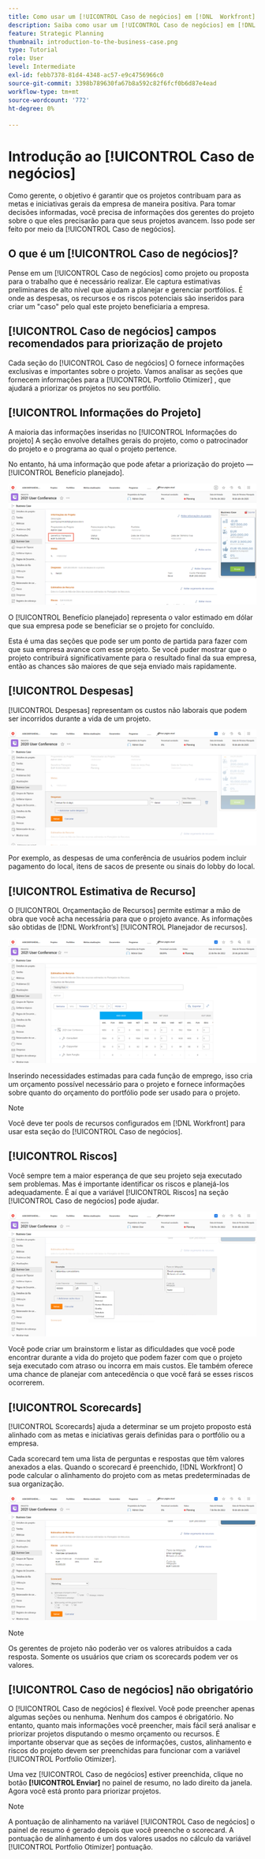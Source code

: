 ```yaml
---
title: Como usar um [!UICONTROL Caso de negócios] em [!DNL  Workfront]
description: Saiba como usar um [!UICONTROL Caso de negócios] em [!DNL  Workfront] para que você obtenha as informações necessárias sobre os projetos para tomar decisões informadas.
feature: Strategic Planning
thumbnail: introduction-to-the-business-case.png
type: Tutorial
role: User
level: Intermediate
exl-id: febb7378-81d4-4348-ac57-e9c4756966c0
source-git-commit: 3398b789630fa67b8a592c82f6fcf0b6d87e4ead
workflow-type: tm+mt
source-wordcount: '772'
ht-degree: 0%

---
```


# Introdução ao [!UICONTROL Caso de negócios]

Como gerente, o objetivo é garantir que os projetos contribuam para as metas e iniciativas gerais da empresa de maneira positiva. Para tomar decisões informadas, você precisa de informações dos gerentes do projeto sobre o que eles precisarão para que seus projetos avancem. Isso pode ser feito por meio da [!UICONTROL Caso de negócios].

## O que é um [!UICONTROL Caso de negócios]?

Pense em um [!UICONTROL Caso de negócios] como projeto ou proposta para o trabalho que é necessário realizar. Ele captura estimativas preliminares de alto nível que ajudam a planejar e gerenciar portfólios. É onde as despesas, os recursos e os riscos potenciais são inseridos para criar um &quot;caso&quot; pelo qual este projeto beneficiaria a empresa.

## [!UICONTROL Caso de negócios] campos recomendados para priorização de projeto

Cada seção do [!UICONTROL Caso de negócios] O fornece informações exclusivas e importantes sobre o projeto. Vamos analisar as seções que fornecem informações para a [!UICONTROL Portfolio Otimizer] , que ajudará a priorizar os projetos no seu portfólio.

## [!UICONTROL Informações do Projeto]

A maioria das informações inseridas no [!UICONTROL Informações do projeto] A seção envolve detalhes gerais do projeto, como o patrocinador do projeto e o programa ao qual o projeto pertence.

No entanto, há uma informação que pode afetar a priorização do projeto —[!UICONTROL Benefício planejado].

![Uma imagem da [!UICONTROL Benefício planejado] na [!UICONTROL Informações do projeto] da seção [!UICONTROL Caso de negócios]](assets/05-portfolio-management4.png)

O [!UICONTROL Benefício planejado] representa o valor estimado em dólar que sua empresa pode se beneficiar se o projeto for concluído.

Esta é uma das seções que pode ser um ponto de partida para fazer com que sua empresa avance com esse projeto. Se você puder mostrar que o projeto contribuirá significativamente para o resultado final da sua empresa, então as chances são maiores de que seja enviado mais rapidamente.

## [!UICONTROL Despesas]

[!UICONTROL Despesas] representam os custos não laborais que podem ser incorridos durante a vida de um projeto.

![Uma imagem da [!UICONTROL Despesas] na seção [!UICONTROL Caso de negócios]](assets/06-portfolio-management5.png)

Por exemplo, as despesas de uma conferência de usuários podem incluir pagamento do local, itens de sacos de presente ou sinais do lobby do local.

## [!UICONTROL Estimativa de Recurso]

O [!UICONTROL Orçamentação de Recursos] permite estimar a mão de obra que você acha necessária para que o projeto avance. As informações são obtidas de [!DNL Workfront’s] [!UICONTROL Planejador de recursos].

![Uma imagem da [!UICONTROL Orçamentação de Recursos] na seção [!UICONTROL Caso de negócios]](assets/07-portfolio-management6.png)

Inserindo necessidades estimadas para cada função de emprego, isso cria um orçamento possível necessário para o projeto e fornece informações sobre quanto do orçamento do portfólio pode ser usado para o projeto.

>[!NOTE]
>
>Você deve ter pools de recursos configurados em [!DNL Workfront] para usar esta seção do [!UICONTROL Caso de negócios].

## [!UICONTROL Riscos]

Você sempre tem a maior esperança de que seu projeto seja executado sem problemas. Mas é importante identificar os riscos e planejá-los adequadamente. É aí que a variável [!UICONTROL Riscos] na seção [!UICONTROL Caso de negócios] pode ajudar.

![Uma imagem da [!UICONTROL Riscos] na seção [!UICONTROL Caso de negócios]](assets/08-portfolio-management7.png)

Você pode criar um brainstorm e listar as dificuldades que você pode encontrar durante a vida do projeto que podem fazer com que o projeto seja executado com atraso ou incorra em mais custos. Ele também oferece uma chance de planejar com antecedência o que você fará se esses riscos ocorrerem.

## [!UICONTROL Scorecards]

[!UICONTROL Scorecards] ajuda a determinar se um projeto proposto está alinhado com as metas e iniciativas gerais definidas para o portfólio ou a empresa.

Cada scorecard tem uma lista de perguntas e respostas que têm valores anexados a elas. Quando o scorecard é preenchido, [!DNL Workfront] O pode calcular o alinhamento do projeto com as metas predeterminadas de sua organização.

![Uma imagem da [!UICONTROL Scorecards] na seção [!UICONTROL Caso de negócios]](assets/09-portfolio-management8.png)

>[!NOTE]
>
>Os gerentes de projeto não poderão ver os valores atribuídos a cada resposta. Somente os usuários que criam os scorecards podem ver os valores.

## [!UICONTROL Caso de negócios] não obrigatório

O [!UICONTROL Caso de negócios] é flexível. Você pode preencher apenas algumas seções ou nenhuma. Nenhum dos campos é obrigatório. No entanto, quanto mais informações você preencher, mais fácil será analisar e priorizar projetos disputando o mesmo orçamento ou recursos. É importante observar que as seções de informações, custos, alinhamento e riscos do projeto devem ser preenchidas para funcionar com a variável [!UICONTROL Portfolio Otimizer].

Uma vez [!UICONTROL Caso de negócios] estiver preenchida, clique no botão **[!UICONTROL Enviar]** no painel de resumo, no lado direito da janela. Agora você está pronto para priorizar projetos.

>[!NOTE]
>
>A pontuação de alinhamento na variável [!UICONTROL Caso de negócios] o painel de resumo é gerado depois que você preenche o scorecard. A pontuação de alinhamento é um dos valores usados no cálculo da variável [!UICONTROL Portfolio Otimizer] pontuação.

<!-- 
Learn more graphic and links to documentation articles
* Overview of areas of the business case 
* Create a business case for a project   
* Create a scorecard 
* Apply a scorecard to a project and generate an alignment score 
-->
